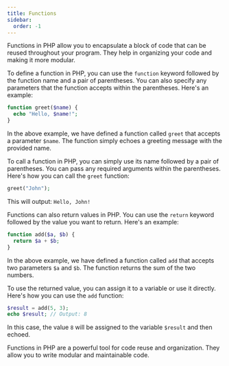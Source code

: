 ```yaml
---
title: Functions
sidebar:
  order: -1
---
```

Functions in PHP allow you to encapsulate a block of code that can be reused throughout your program. They help in organizing your code and making it more modular.

To define a function in PHP, you can use the `function` keyword followed by the function name and a pair of parentheses. You can also specify any parameters that the function accepts within the parentheses. Here's an example:

```php
function greet($name) {
  echo "Hello, $name!";
}
```

In the above example, we have defined a function called `greet` that accepts a parameter `$name`. The function simply echoes a greeting message with the provided name.

To call a function in PHP, you can simply use its name followed by a pair of parentheses. You can pass any required arguments within the parentheses. Here's how you can call the `greet` function:

```php
greet("John");
```

This will output: `Hello, John!`

Functions can also return values in PHP. You can use the `return` keyword followed by the value you want to return. Here's an example:

```php
function add($a, $b) {
  return $a + $b;
}
```

In the above example, we have defined a function called `add` that accepts two parameters `$a` and `$b`. The function returns the sum of the two numbers.

To use the returned value, you can assign it to a variable or use it directly. Here's how you can use the `add` function:

```php
$result = add(5, 3);
echo $result; // Output: 8
```

In this case, the value `8` will be assigned to the variable `$result` and then echoed.

Functions in PHP are a powerful tool for code reuse and organization. They allow you to write modular and maintainable code.